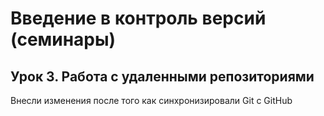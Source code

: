 # Введение в контроль версий (семинары)

## Урок 3. Работа с удаленными репозиториями

Внесли изменения после того как синхронизировали Git c GitHub

